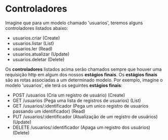 # Controladores

Imagine que para um modelo chamado 'usuarios', teremos alguns controladores listados abaixo:

 - usuarios.criar     (Create)
 - usuarios.listar    (List)
 - usuarios.ler       (Read)
 - usuarios.atualizar (Update)
 - usuarios.deletar   (Delete)

Os **controladores** listados acima serão chamados sempre que houver uma requisição http em algum dos nossos **estágios finais**.
Os **estágios finais** são as rotas associadas a um determinado modelo. Por exemplo, imagine o modelo 'usuarios', ele
terá os seguintes **estágios finais**:
 
- POST /usuarios                  (Cria um registro de usuário) (Create)
- GET /usuarios                   (Pega uma lista de registros de usuarios) (List)
- GET /usuarios/:identificador    (Pega um unico registro de usuarios passando um identificador) (Read)
- PUT /usuarios/:identificador    (Atualização de um registro de usuários) (Update)
- DELETE /usuarios/:identificador (Apaga um registro dos usuários) (Delete)
